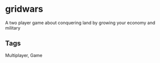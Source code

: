 # gridwars
A two player game about conquering land by growing your economy and military

## Tags
Multiplayer, Game
